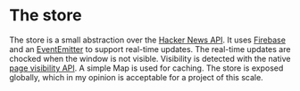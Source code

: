# The store

The store is a small abstraction over the [Hacker News API](https://github.com/HackerNews/API).
It uses [Firebase](https://firebase.google.com/) and an [EventEmitter](https://github.com/Gozala/events)
to support real-time updates. The real-time updates are chocked when the window is not visible.
Visibility is detected with the native [page visibility API](https://developer.mozilla.org/en-US/docs/Web/API/Page_Visibility_API).
A simple Map is used for caching. The store is exposed globally, which in my opinion is
acceptable for a project of this scale.
